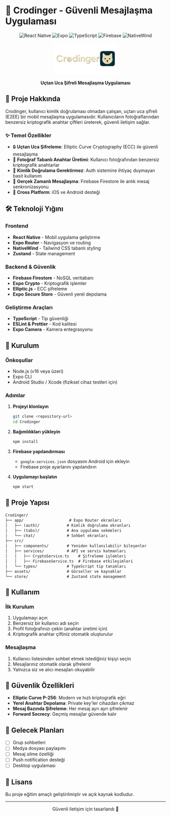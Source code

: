 # 🔐 Crodinger - Güvenli Mesajlaşma Uygulaması

<div align="center">

![React Native](https://img.shields.io/badge/React_Native-0.79.2-61DAFB?style=for-the-badge&logo=react)
![Expo](https://img.shields.io/badge/Expo-53.0.9-000020?style=for-the-badge&logo=expo)
![TypeScript](https://img.shields.io/badge/TypeScript-5.8.3-3178C6?style=for-the-badge&logo=typescript)
![Firebase](https://img.shields.io/badge/Firebase-Firestore-FFCA28?style=for-the-badge&logo=firebase)
![NativeWind](https://img.shields.io/badge/NativeWind-Latest-38BDF8?style=for-the-badge&logo=tailwindcss)

<p align="center">
  <img src="assets/logo_full_transparent.png" alt="Crodinger Logo" width="200"/>
</p>

**Uçtan Uca Şifreli Mesajlaşma Uygulaması**

</div>

## 📱 Proje Hakkında

Crodinger, kullanıcı kimlik doğrulaması olmadan çalışan, uçtan uca şifreli (E2EE) bir mobil mesajlaşma uygulamasıdır. Kullanıcıların fotoğraflarından benzersiz kriptografik anahtar çiftleri üreterek, güvenli iletişim sağlar.

### ✨ Temel Özellikler

- 🔒 **Uçtan Uca Şifreleme**: Elliptic Curve Cryptography (ECC) ile güvenli mesajlaşma
- 📸 **Fotoğraf Tabanlı Anahtar Üretimi**: Kullanıcı fotoğrafından benzersiz kriptografik anahtarlar
- 🚫 **Kimlik Doğrulama Gerektirmez**: Auth sistemine ihtiyaç duymayan basit kullanım
- 💬 **Gerçek Zamanlı Mesajlaşma**: Firebase Firestore ile anlık mesaj senkronizasyonu
- 📱 **Cross Platform**: iOS ve Android desteği

## 🛠️ Teknoloji Yığını

### Frontend
- **React Native** - Mobil uygulama geliştirme
- **Expo Router** - Navigasyon ve routing
- **NativeWind** - Tailwind CSS tabanlı styling
- **Zustand** - State management

### Backend & Güvenlik
- **Firebase Firestore** - NoSQL veritabanı
- **Expo Crypto** - Kriptografik işlemler
- **Elliptic.js** - ECC şifreleme
- **Expo Secure Store** - Güvenli yerel depolama

### Geliştirme Araçları
- **TypeScript** - Tip güvenliği
- **ESLint & Prettier** - Kod kalitesi
- **Expo Camera** - Kamera entegrasyonu

## 🚀 Kurulum

### Önkoşullar
- Node.js (v16 veya üzeri)
- Expo CLI
- Android Studio / Xcode (fiziksel cihaz testleri için)

### Adımlar

1. **Projeyi klonlayın**
   ```bash
   git clone <repository-url>
   cd Crodinger
   ```

2. **Bağımlılıkları yükleyin**
   ```bash
   npm install
   ```

3. **Firebase yapılandırması**
   - `google-services.json` dosyasını Android için ekleyin
   - Firebase proje ayarlarını yapılandırın

4. **Uygulamayı başlatın**
   ```bash
   npm start
   ```

## 📂 Proje Yapısı

```
Crodinger/
├── app/                    # Expo Router ekranları
│   ├── (auth)/            # Kimlik doğrulama ekranları
│   ├── (tabs)/            # Ana uygulama sekmeleri
│   └── chat/              # Sohbet ekranları
├── src/
│   ├── components/        # Yeniden kullanılabilir bileşenler
│   ├── services/          # API ve servis katmanları
│   │   ├── CryptoService.ts    # Şifreleme işlemleri
│   │   ├── FirebaseService.ts  # Firebase etkileşimleri
│   └── types/             # TypeScript tip tanımları
├── assets/                # Görseller ve kaynaklar
└── store/                 # Zustand state management
```

## 🔧 Kullanım

### İlk Kurulum
1. Uygulamayı açın
2. Benzersiz bir kullanıcı adı seçin
3. Profil fotoğrafınızı çekin (anahtar üretimi için)
4. Kriptografik anahtar çiftiniz otomatik oluşturulur

### Mesajlaşma
1. Kullanıcı listesinden sohbet etmek istediğiniz kişiyi seçin
2. Mesajlarınız otomatik olarak şifrelenir
3. Yalnızca siz ve alıcı mesajları okuyabilir

## 🔐 Güvenlik Özellikleri

- **Elliptic Curve P-256**: Modern ve hızlı kriptografik eğri
- **Yerel Anahtar Depolama**: Private key'ler cihazdan çıkmaz
- **Mesaj Bazında Şifreleme**: Her mesaj ayrı ayrı şifrelenir
- **Forward Secrecy**: Geçmiş mesajlar güvende kalır

## 🎯 Gelecek Planları

- [ ] Grup sohbetleri
- [ ] Medya dosyası paylaşımı
- [ ] Mesaj silme özelliği
- [ ] Push notification desteği
- [ ] Desktop uygulaması

## 📝 Lisans

Bu proje eğitim amaçlı geliştirilmiştir ve açık kaynak kodludur.

---

<div align="center">
Güvenli iletişim için tasarlandı 🔐
</div>